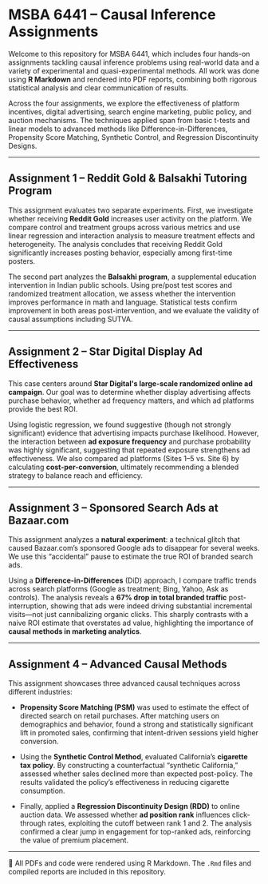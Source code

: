 # MSBA 6441 – Causal Inference Assignments

Welcome to this repository for MSBA 6441, which includes four hands-on assignments tackling causal inference problems using real-world data and a variety of experimental and quasi-experimental methods. All work was done using **R Markdown** and rendered into PDF reports, combining both rigorous statistical analysis and clear communication of results.

Across the four assignments, we explore the effectiveness of platform incentives, digital advertising, search engine marketing, public policy, and auction mechanisms. The techniques applied span from basic t-tests and linear models to advanced methods like Difference-in-Differences, Propensity Score Matching, Synthetic Control, and Regression Discontinuity Designs.

---

## Assignment 1 – Reddit Gold & Balsakhi Tutoring Program

This assignment evaluates two separate experiments. First, we investigate whether receiving **Reddit Gold** increases user activity on the platform. We compare control and treatment groups across various metrics and use linear regression and interaction analysis to measure treatment effects and heterogeneity. The analysis concludes that receiving Reddit Gold significantly increases posting behavior, especially among first-time posters.

The second part analyzes the **Balsakhi program**, a supplemental education intervention in Indian public schools. Using pre/post test scores and randomized treatment allocation, we assess whether the intervention improves performance in math and language. Statistical tests confirm improvement in both areas post-intervention, and we evaluate the validity of causal assumptions including SUTVA.

---

## Assignment 2 – Star Digital Display Ad Effectiveness

This case centers around **Star Digital's large-scale randomized online ad campaign**. Our goal was to determine whether display advertising affects purchase behavior, whether ad frequency matters, and which ad platforms provide the best ROI.

Using logistic regression, we found suggestive (though not strongly significant) evidence that advertising impacts purchase likelihood. However, the interaction between **ad exposure frequency** and purchase probability was highly significant, suggesting that repeated exposure strengthens ad effectiveness. We also compared ad platforms (Sites 1–5 vs. Site 6) by calculating **cost-per-conversion**, ultimately recommending a blended strategy to balance reach and efficiency.

---

## Assignment 3 – Sponsored Search Ads at Bazaar.com

This assignment analyzes a **natural experiment**: a technical glitch that caused Bazaar.com’s sponsored Google ads to disappear for several weeks. We use this “accidental” pause to estimate the true ROI of branded search ads.

Using a **Difference-in-Differences** (DiD) approach, I compare traffic trends across search platforms (Google as treatment; Bing, Yahoo, Ask as controls). The analysis reveals a **67% drop in total branded traffic** post-interruption, showing that ads were indeed driving substantial incremental visits—not just cannibalizing organic clicks. This sharply contrasts with a naive ROI estimate that overstates ad value, highlighting the importance of **causal methods in marketing analytics**.

---

## Assignment 4 – Advanced Causal Methods

This assignment showcases three advanced causal techniques across different industries:

- **Propensity Score Matching (PSM)** was used to estimate the effect of directed search on retail purchases. After matching users on demographics and behavior, found a strong and statistically significant lift in promoted sales, confirming that intent-driven sessions yield higher conversion.
  
- Using the **Synthetic Control Method**, evaluated California’s **cigarette tax policy**. By constructing a counterfactual “synthetic California,” assessed whether sales declined more than expected post-policy. The results validated the policy’s effectiveness in reducing cigarette consumption.
  
- Finally, applied a **Regression Discontinuity Design (RDD)** to online auction data. We assessed whether **ad position rank** influences click-through rates, exploiting the cutoff between rank 1 and 2. The analysis confirmed a clear jump in engagement for top-ranked ads, reinforcing the value of premium placement.

---

📎 All PDFs and code were rendered using R Markdown. The `.Rmd` files and compiled reports are included in this repository.

